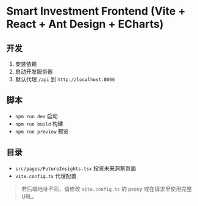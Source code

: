 # Smart Investment Frontend (Vite + React + Ant Design + ECharts)

## 开发

1. 安装依赖
2. 启动开发服务器
3. 默认代理 `/api` 到 `http://localhost:8006`

## 脚本
- `npm run dev` 启动
- `npm run build` 构建
- `npm run preview` 预览

## 目录
- `src/pages/FutureInsights.tsx` 投资未来洞察页面
- `vite.config.ts` 代理配置

> 若后端地址不同，请修改 `vite.config.ts` 的 proxy 或在请求里使用完整 URL。
